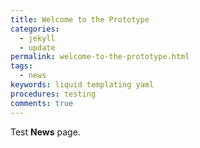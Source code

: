 ```yaml
---
title: Welcome to the Prototype
categories:
  - jekyll
  - update
permalink: welcome-to-the-prototype.html
tags:
  - news
keywords: liquid templating yaml   
procedures: testing  
comments: true
---
```



Test **News** page.    


